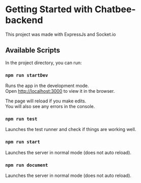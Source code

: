 # Getting Started with Chatbee-backend

This project was made with ExpressJs and Socket.io

## Available Scripts

In the project directory, you can run:

### `npm run startDev`

Runs the app in the development mode.\
Open [http://localhost:3000](http://localhost:3000) to view it in the browser.

The page will reload if you make edits.\
You will also see any errors in the console.

### `npm run test`

Launches the test runner and check if things are working well.

### `npm run start`

Launches the server in normal mode (does not auto reload).

### `npm run document`

Launches the server in normal mode (does not auto reload).
